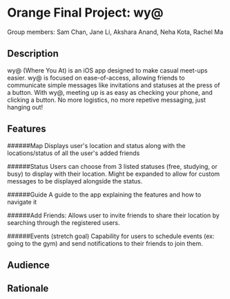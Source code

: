# Orange Final Project: wy@
Group members: Sam Chan, Jane Li, Akshara Anand, Neha Kota, Rachel Ma

## Description 
wy@ (Where You At) is an iOS app designed to make casual meet-ups easier. wy@ is focused on ease-of-access, allowing friends to communicate simple messages like invitations and statuses at the press of a button. With wy@, meeting up is as easy as checking your phone, and clicking a button. No more logistics, no more repetive messaging, just hanging out!
## Features 
######Map
    Displays user's location and status along with the locations/status of all the user's added friends

######Status
    Users can choose from 3 listed statuses (free, studying, or busy) to display with their location.
    Might be expanded to allow for custom messages to be displayed alongside the status.

######Guide
    A guide to the app explaining the features and how to navigate it

######Add Friends: 
    Allows user to invite friends to share their location by searching through the registered users. 

######Events (stretch goal)
    Capability for users to schedule events (ex: going to the gym) and send notifications to their
    friends to join them.

## Audience

## Rationale
